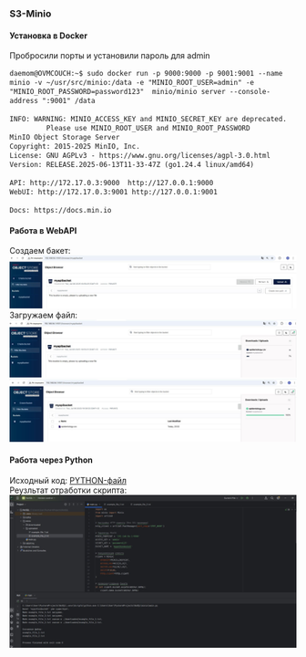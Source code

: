 ### S3-Minio

#### Установка в Docker
Пробросили порты и установили пароль для admin
```
daemom@OVMCOUCH:~$ sudo docker run -p 9000:9000 -p 9001:9001 --name minio -v ~/usr/src/minio:/data -e "MINIO_ROOT_USER=admin" -e "MINIO_ROOT_PASSWORD=password123"  minio/minio server --console-address ":9001" /data

INFO: WARNING: MINIO_ACCESS_KEY and MINIO_SECRET_KEY are deprecated.
         Please use MINIO_ROOT_USER and MINIO_ROOT_PASSWORD
MinIO Object Storage Server
Copyright: 2015-2025 MinIO, Inc.
License: GNU AGPLv3 - https://www.gnu.org/licenses/agpl-3.0.html
Version: RELEASE.2025-06-13T11-33-47Z (go1.24.4 linux/amd64)

API: http://172.17.0.3:9000  http://127.0.0.1:9000
WebUI: http://172.17.0.3:9001 http://127.0.0.1:9001

Docs: https://docs.min.io
```
#### Работа в WebAPI

Создаем бакет:   
![API_BACKET](https://github.com/H1trec/H1trec-OTUS-NoSQL-2025-01/blob/main/minio/apibacket.JPG?raw=true)
Загружаем файл:   
![API_FILE1](https://github.com/H1trec/H1trec-OTUS-NoSQL-2025-01/blob/main/minio/apifile.JPG?raw=true)
![API_FILE2](https://github.com/H1trec/H1trec-OTUS-NoSQL-2025-01/blob/main/minio/apifile2.JPG?raw=true)
#### Работа через Python
Исходный код:
[PYTHON-файл](minio/main.py)   
Реузльтат отработки скрипта:   
![PYTHON](https://github.com/H1trec/H1trec-OTUS-NoSQL-2025-01/blob/main/minio/pythonbacket.JPG?raw=true)
